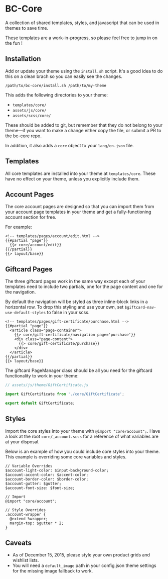 # BC-Core

A collection of shared templates, styles, and javascript that can be used in themes to save time.

These templates are a work-in-progress, so please feel free to jump in on the fun !

## Installation

Add or update your theme using the `install.sh` script. It's a good idea to do this on a clean brach so you can easily see the changes.

```
/path/to/bc-core/install.sh /path/to/my-theme
```

This adds the following directories to your theme:

- `templates/core/`
- `assets/js/core/`
- `assets/scss/core/`

These should be added to git, but remember that they do not belong to your theme—if you want to make a change either copy the file, or submit a PR to the bc-core repo.

In addition, it also adds a `core` object to your `lang/en.json` file.

## Templates

All core templates are installed into your theme at `templates/core`. These have no effect on your theme, unless you explicitly include them.

## Account Pages

The core account pages are designed so that you can import them from your account page templates in your theme and get a fully-functioning account section for free.

For example:

```
<!-- templates/pages/account/edit.html -->
{{#partial "page"}}
  {{> core/account/edit}}
{{/partial}}
{{> layout/base}}
```

## Giftcard Pages

The three giftcard pages work in the same way except each of your templates need to include two partials, one for the page content and one for the navigation.

By default the navigation will be styled as three inline-block links in a horizontal row. To drop this styling and use your own, set `$giftcard-nav-use-default-styles` to false in your scss.

```
<!-- templates/pages/gift-certificate/purchase.html -->
{{#partial "page"}}
  <article class="page-container">
    {{> core/gift-certificate/navigation page='purchase'}}
    <div class="page-content">
      {{> core/gift-certificate/purchase}}
    </div>
  </article>
{{/partial}}
{{> layout/base}}
```

The giftcard PageManager class should be all you need for the giftcard functionality to work in your theme:

```javascript
// assets/js/theme/GiftCertificate.js

import GiftCertificate from './core/GiftCertificate';

export default GiftCertificate;
```

## Styles

Import the core styles into your theme with `@import "core/account";`. Have a look at the root `core/_account.scss` for a reference of what variables are at your disposal.

Below is an example of how you could include core styles into your theme. This example is overriding some core variables and styles.

```
// Variable Overrides
$account-light-color: $input-background-color;
$account-accent-color: $accent-color;
$account-border-color: $border-color;
$account-gutter: $gutter;
$account-font-size: $font-size;

// Import
@import "core/account";

// Style Overrides
.account-wrapper {
  @extend %wrapper;
  margin-top: $gutter * 2;
}
```

## Caveats

 - As of December 15, 2015, please style your own product grids and wishlist lists.
 - You will need a `default_image` path in your config.json theme settings for the missing image fallback to work.
